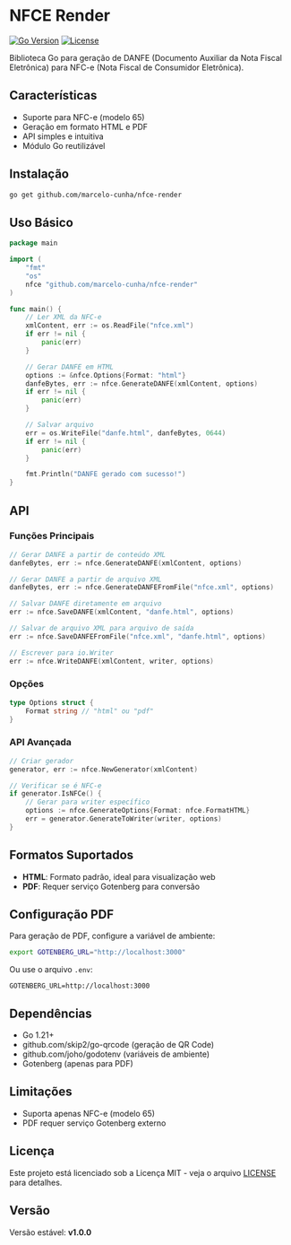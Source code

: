 # NFCE Render

[![Go Version](https://img.shields.io/badge/Go-1.21+-00ADD8?style=flat-square&logo=go)](https://golang.org/doc/go1.21)
[![License](https://img.shields.io/badge/license-MIT-blue.svg?style=flat-square)](LICENSE)

Biblioteca Go para geração de DANFE (Documento Auxiliar da Nota Fiscal Eletrônica) para NFC-e (Nota Fiscal de Consumidor Eletrônica).

## Características

- Suporte para NFC-e (modelo 65)
- Geração em formato HTML e PDF
- API simples e intuitiva
- Módulo Go reutilizável

## Instalação

```bash
go get github.com/marcelo-cunha/nfce-render
```

## Uso Básico

```go
package main

import (
    "fmt"
    "os"
    nfce "github.com/marcelo-cunha/nfce-render"
)

func main() {
    // Ler XML da NFC-e
    xmlContent, err := os.ReadFile("nfce.xml")
    if err != nil {
        panic(err)
    }

    // Gerar DANFE em HTML
    options := &nfce.Options{Format: "html"}
    danfeBytes, err := nfce.GenerateDANFE(xmlContent, options)
    if err != nil {
        panic(err)
    }

    // Salvar arquivo
    err = os.WriteFile("danfe.html", danfeBytes, 0644)
    if err != nil {
        panic(err)
    }

    fmt.Println("DANFE gerado com sucesso!")
}
```

## API

### Funções Principais

```go
// Gerar DANFE a partir de conteúdo XML
danfeBytes, err := nfce.GenerateDANFE(xmlContent, options)

// Gerar DANFE a partir de arquivo XML
danfeBytes, err := nfce.GenerateDANFEFromFile("nfce.xml", options)

// Salvar DANFE diretamente em arquivo
err := nfce.SaveDANFE(xmlContent, "danfe.html", options)

// Salvar de arquivo XML para arquivo de saída
err := nfce.SaveDANFEFromFile("nfce.xml", "danfe.html", options)

// Escrever para io.Writer
err := nfce.WriteDANFE(xmlContent, writer, options)
```

### Opções

```go
type Options struct {
    Format string // "html" ou "pdf"
}
```

### API Avançada

```go
// Criar gerador
generator, err := nfce.NewGenerator(xmlContent)

// Verificar se é NFC-e
if generator.IsNFCe() {
    // Gerar para writer específico
    options := nfce.GenerateOptions{Format: nfce.FormatHTML}
    err = generator.GenerateToWriter(writer, options)
}
```

## Formatos Suportados

- **HTML**: Formato padrão, ideal para visualização web
- **PDF**: Requer serviço Gotenberg para conversão

## Configuração PDF

Para geração de PDF, configure a variável de ambiente:

```bash
export GOTENBERG_URL="http://localhost:3000"
```

Ou use o arquivo `.env`:

```
GOTENBERG_URL=http://localhost:3000
```

## Dependências

- Go 1.21+
- github.com/skip2/go-qrcode (geração de QR Code)
- github.com/joho/godotenv (variáveis de ambiente)
- Gotenberg (apenas para PDF)

## Limitações

- Suporta apenas NFC-e (modelo 65)
- PDF requer serviço Gotenberg externo

## Licença

Este projeto está licenciado sob a Licença MIT - veja o arquivo [LICENSE](LICENSE) para detalhes.

## Versão

Versão estável: **v1.0.0**